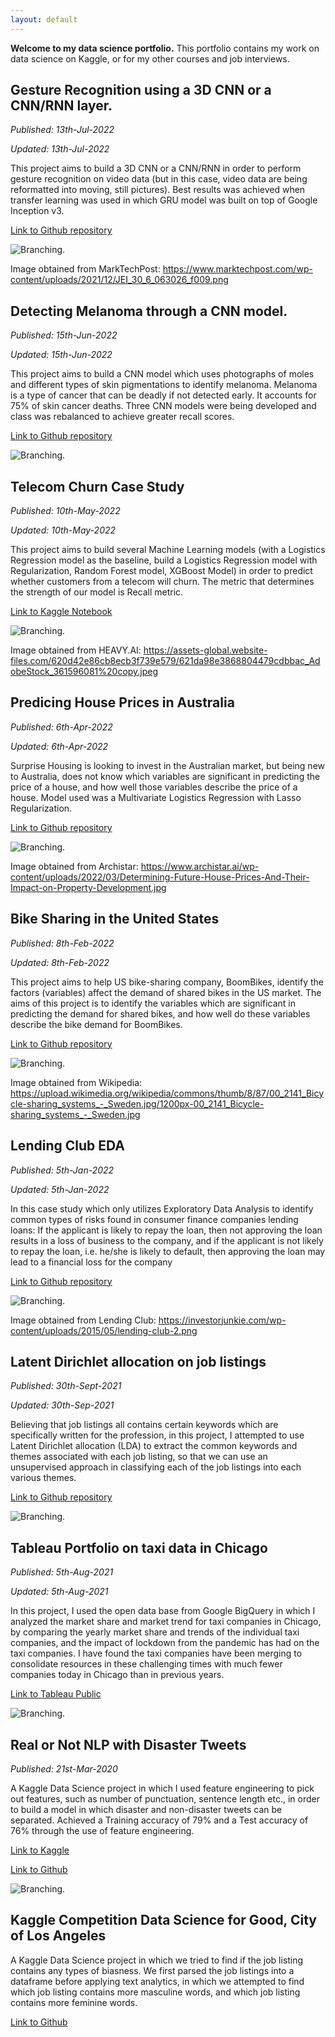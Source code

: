 ```yaml
---
layout: default
---
```

**Welcome to my data science portfolio.**
This portfolio contains my work on data science on Kaggle, or for my other courses and job interviews.

## Gesture Recognition using a 3D CNN or a CNN/RNN layer.

_Published: 13th-Jul-2022_

_Updated: 13th-Jul-2022_

This project aims to build a 3D CNN or a CNN/RNN in order to perform gesture recognition on video data (but in this case, video data are being reformatted into moving, still pictures). Best results was achieved when transfer learning was used in which GRU model was built on top of Google Inception v3.

[Link to Github repository](https://github.com/bengcheo/gesture_recognition)

![Branching](./assets/img/gestures.png).

Image obtained from MarkTechPost: https://www.marktechpost.com/wp-content/uploads/2021/12/JEI_30_6_063026_f009.png

## Detecting Melanoma through a CNN model.

_Published: 15th-Jun-2022_

_Updated: 15th-Jun-2022_

This project aims to build a CNN model which uses photographs of moles and different types of skin pigmentations to identify melanoma. Melanoma is a type of cancer that can be deadly if not detected early. It accounts for 75% of skin cancer deaths. Three CNN models were being developed and class was rebalanced to achieve greater recall scores.

[Link to Github repository](https://github.com/bengcheo/skin_cancer_detection)

![Branching](./assets/img/moles.png).

## Telecom Churn Case Study

_Published: 10th-May-2022_

_Updated: 10th-May-2022_

This project aims to build several Machine Learning models (with a Logistics Regression model as the baseline, build a Logistics Regression model with Regularization, Random Forest model, XGBoost Model) in order to predict whether customers from a telecom will churn. The metric that determines the strength of our model is Recall metric.

[Link to Kaggle Notebook](https://www.kaggle.com/code/theyellowboots/telecom-churn-case-study)

![Branching](./assets/img/telecom.png).

Image obtained from HEAVY.AI: https://assets-global.website-files.com/620d42e86cb8ecb3f739e579/621da98e3868804479cdbbac_AdobeStock_361596081%20copy.jpeg

## Predicing House Prices in Australia

_Published: 6th-Apr-2022_

_Updated: 6th-Apr-2022_

Surprise Housing is looking to invest in the Australian market, but being new to Australia, does not know which variables are significant in predicting the price of a house, and how well those variables describe the price of a house. Model used was a Multivariate Logistics Regression with Lasso Regularization.

[Link to Github repository](https://github.com/bengcheo/housingprices)

![Branching](./assets/img/housingprices.png).

Image obtained from Archistar: https://www.archistar.ai/wp-content/uploads/2022/03/Determining-Future-House-Prices-And-Their-Impact-on-Property-Development.jpg

## Bike Sharing in the United States

_Published: 8th-Feb-2022_

_Updated: 8th-Feb-2022_

This project aims to help US bike-sharing company, BoomBikes, identify the factors (variables) affect the demand of shared bikes in the US market. The aims of this project is to identify the variables which are significant in predicting the demand for shared bikes, and how well do these variables describe the bike demand for BoomBikes.

[Link to Github repository](https://github.com/bengcheo/bikesharing)

![Branching](./assets/img/bikesharing.png).

Image obtained from Wikipedia: https://upload.wikimedia.org/wikipedia/commons/thumb/8/87/00_2141_Bicycle-sharing_systems_-_Sweden.jpg/1200px-00_2141_Bicycle-sharing_systems_-_Sweden.jpg

## Lending Club EDA

_Published: 5th-Jan-2022_

_Updated: 5th-Jan-2022_

In this case study which only utilizes Exploratory Data Analysis to identify common types of risks found in consumer finance companies lending loans:
If the applicant is likely to repay the loan, then not approving the loan results in a loss of business to the company, and if the applicant is not likely to repay the loan, i.e. he/she is likely to default, then approving the loan may lead to a financial loss for the company


[Link to Github repository](https://github.com/bengcheo/lendingclub)

![Branching](./assets/img/lendingclub.png).

Image obtained from Lending Club: https://investorjunkie.com/wp-content/uploads/2015/05/lending-club-2.png

## Latent Dirichlet allocation on job listings

_Published: 30th-Sept-2021_

_Updated: 30th-Sep-2021_

Believing that job listings all contains certain keywords which are specifically written for the profession, in this project, I attempted to use Latent Dirichlet allocation (LDA) to extract the common keywords and themes associated with each job listing, so that we can use an unsupervised approach in classifying each of the job listings into each various themes.


[Link to Github repository](https://github.com/bengcheo/NLP-Work/blob/main/Topic_Modelling_on_Job_Adverts.ipynb)

![Branching](./assets/img/wordcloud.png).

## Tableau Portfolio on taxi data in Chicago

_Published: 5th-Aug-2021_

_Updated: 5th-Aug-2021_

In this project, I used the open data base from Google BigQuery in which I analyzed the market share and market trend for taxi companies in Chicago, by comparing the yearly market share and trends of the individual taxi companies, and the impact of lockdown from the pandemic has had on the taxi companies. I have found the taxi companies have been merging to consolidate resources in these challenging times with much fewer companies today in Chicago than in previous years.

[Link to Tableau Public](https://public.tableau.com/app/profile/sebastian5987/viz/chicago_taxi_16276463455580/Story1?publish=yes)

![Branching](./assets/img/chicago.png).

## Real or Not NLP with Disaster Tweets

_Published: 21st-Mar-2020_

A Kaggle Data Science project in which I used feature engineering to pick out features, such as number of punctuation, sentence length etc., in order to build a model in which disaster and non-disaster tweets can be separated. Achieved a Training accuracy of 79% and a Test accuracy of 76% through the use of feature engineering.

[Link to Kaggle](https://www.kaggle.com/theyellowboots/real-or-not-nlp-with-disaster-tweets?scriptVersionId=30563775)

[Link to Github](https://github.com/bengcheo/Real-or-Not-NLP-with-disaster-tweets)

![Branching](./assets/img/disaster.png).

## Kaggle Competition Data Science for Good, City of Los Angeles

A Kaggle Data Science project in which we tried to find if the job listing contains any types of biasness. We first parsed the job listings into a dataframe before applying text analytics, in which we attempted to find which job listing contains more masculine words, and which job listing contains more feminine words.

[Link to Github](https://github.com/bengcheo/LetssaveLA)
